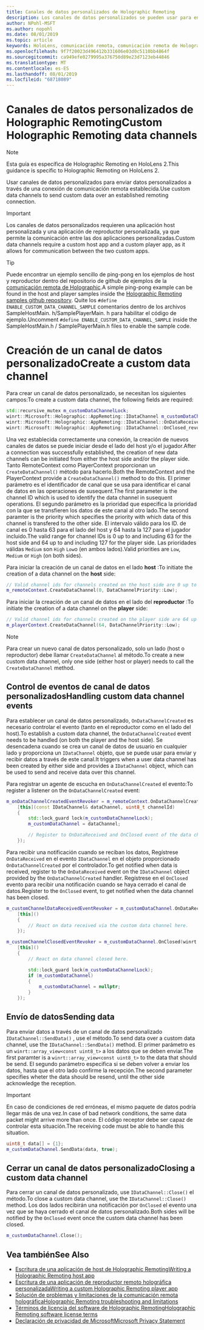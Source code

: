 ```yaml
---
title: Canales de datos personalizados de Holographic Remoting
description: Los canales de datos personalizados se pueden usar para enviar datos de usuario a través de la conexión de Holographic Remoting ya establecida.
author: NPohl-MSFT
ms.author: nopohl
ms.date: 08/01/2019
ms.topic: article
keywords: HoloLens, comunicación remota, comunicación remota de Holographic
ms.openlocfilehash: 9f7f20023d496412b331606e03d0c5110bb4864f
ms.sourcegitcommit: ca949efe0279995a376750d89e23d7123eb44846
ms.translationtype: MT
ms.contentlocale: es-ES
ms.lasthandoff: 08/01/2019
ms.locfileid: "68718089"
---
```

# <a name="custom-holographic-remoting-data-channels"></a><span data-ttu-id="35bc7-104">Canales de datos personalizados de Holographic Remoting</span><span class="sxs-lookup"><span data-stu-id="35bc7-104">Custom Holographic Remoting data channels</span></span>

>[!NOTE]
><span data-ttu-id="35bc7-105">Esta guía es específica de Holographic Remoting en HoloLens 2.</span><span class="sxs-lookup"><span data-stu-id="35bc7-105">This guidance is specific to Holographic Remoting on HoloLens 2.</span></span>

<span data-ttu-id="35bc7-106">Usar canales de datos personalizados para enviar datos personalizados a través de una conexión de comunicación remota establecida.</span><span class="sxs-lookup"><span data-stu-id="35bc7-106">Use custom data channels to send custom data over an established remoting connection.</span></span>

>[!IMPORTANT]
><span data-ttu-id="35bc7-107">Los canales de datos personalizados requieren una aplicación host personalizada y una aplicación de reproductor personalizada, ya que permite la comunicación entre las dos aplicaciones personalizadas.</span><span class="sxs-lookup"><span data-stu-id="35bc7-107">Custom data channels require a custom host app and a custom player app, as it allows for communication between the two custom apps.</span></span>

>[!TIP]
><span data-ttu-id="35bc7-108">Puede encontrar un ejemplo sencillo de ping-pong en los ejemplos de host y reproductor dentro del repositorio de github de ejemplos de la [comunicación remota de Holographic](https://github.com/microsoft/MixedReality-HolographicRemoting-Samples).</span><span class="sxs-lookup"><span data-stu-id="35bc7-108">A simple ping-pong example can be found in the host and player samples inside the [Holographic Remoting samples github repository](https://github.com/microsoft/MixedReality-HolographicRemoting-Samples).</span></span> <span data-ttu-id="35bc7-109">Quite los ```#define ENABLE_CUSTOM_DATA_CHANNEL_SAMPLE``` comentarios dentro de los archivos SampleHostMain. h/SamplePlayerMain. h para habilitar el código de ejemplo.</span><span class="sxs-lookup"><span data-stu-id="35bc7-109">Uncomment ```#define ENABLE_CUSTOM_DATA_CHANNEL_SAMPLE``` inside the SampleHostMain.h / SamplePlayerMain.h files to enable the sample code.</span></span>


# <a name="create-a-custom-data-channel"></a><span data-ttu-id="35bc7-110">Creación de un canal de datos personalizado</span><span class="sxs-lookup"><span data-stu-id="35bc7-110">Create a custom data channel</span></span>


<span data-ttu-id="35bc7-111">Para crear un canal de datos personalizado, se necesitan los siguientes campos:</span><span class="sxs-lookup"><span data-stu-id="35bc7-111">To create a custom data channel, the following fields are required:</span></span>
```cpp
std::recursive_mutex m_customDataChannelLock;
winrt::Microsoft::Holographic::AppRemoting::IDataChannel m_customDataChannel = nullptr;
winrt::Microsoft::Holographic::AppRemoting::IDataChannel::OnDataReceived_revoker m_customChannelDataReceivedEventRevoker;
winrt::Microsoft::Holographic::AppRemoting::IDataChannel::OnClosed_revoker m_customChannelClosedEventRevoker;
```

<span data-ttu-id="35bc7-112">Una vez establecida correctamente una conexión, la creación de nuevos canales de datos se puede iniciar desde el lado del host y/o el jugador.</span><span class="sxs-lookup"><span data-stu-id="35bc7-112">After a connection was successfully established, the creation of new data channels can be initiated from either the host side and/or the player side.</span></span> <span data-ttu-id="35bc7-113">Tanto RemoteContext como PlayerContext proporcionan un ```CreateDataChannel()``` método para hacerlo.</span><span class="sxs-lookup"><span data-stu-id="35bc7-113">Both the RemoteContext and the PlayerContext provide a ```CreateDataChannel()``` method to do this.</span></span> <span data-ttu-id="35bc7-114">El primer parámetro es el identificador de canal que se usa para identificar el canal de datos en las operaciones de susequent.</span><span class="sxs-lookup"><span data-stu-id="35bc7-114">The first parameter is the channel ID which is used to identify the data channel in susequent operations.</span></span> <span data-ttu-id="35bc7-115">El segundo parámetro es la prioridad que especifica la prioridad con la que se transfieren los datos de este canal al otro lado.</span><span class="sxs-lookup"><span data-stu-id="35bc7-115">The second paramter is the priority which specifies the priority with which data of this channel is transfered to the other side.</span></span> <span data-ttu-id="35bc7-116">El intervalo válido para los ID. de canal es 0 hasta 63 para el lado del host y 64 hasta la 127 para el jugador incluido.</span><span class="sxs-lookup"><span data-stu-id="35bc7-116">The valid range for channel IDs is 0 up to and including 63 for the host side and 64 up to and including 127 for the player side.</span></span> <span data-ttu-id="35bc7-117">Las prioridades válidas ```Medium``` son ```High``` ```Low```o (en ambos lados).</span><span class="sxs-lookup"><span data-stu-id="35bc7-117">Valid priorities are ```Low```, ```Medium``` or ```High``` (on both sides).</span></span>

<span data-ttu-id="35bc7-118">Para iniciar la creación de un canal de datos en el lado **host** :</span><span class="sxs-lookup"><span data-stu-id="35bc7-118">To initiate the creation of a data channel on the **host** side:</span></span>
```cpp
// Valid channel ids for channels created on the host side are 0 up to and including 63
m_remoteContext.CreateDataChannel(0, DataChannelPriority::Low);
```

<span data-ttu-id="35bc7-119">Para iniciar la creación de un canal de datos en el lado del **reproductor** :</span><span class="sxs-lookup"><span data-stu-id="35bc7-119">To initiate the creation of a data channel on the **player** side:</span></span>
```cpp
// Valid channel ids for channels created on the player side are 64 up to and including 127
m_playerContext.CreateDataChannel(64, DataChannelPriority::Low);
```

>[!NOTE]
><span data-ttu-id="35bc7-120">Para crear un nuevo canal de datos personalizado, solo un lado (host o reproductor) debe llamar ```CreateDataChannel``` al método.</span><span class="sxs-lookup"><span data-stu-id="35bc7-120">To create a new custom data channel, only one side (either host or player) needs to call the ```CreateDataChannel``` method.</span></span>

## <a name="handling-custom-data-channel-events"></a><span data-ttu-id="35bc7-121">Control de eventos de canal de datos personalizados</span><span class="sxs-lookup"><span data-stu-id="35bc7-121">Handling custom data channel events</span></span>

<span data-ttu-id="35bc7-122">Para establecer un canal de datos personalizado, ```OnDataChannelCreated``` es necesario controlar el evento (tanto en el reproductor como en el lado del host).</span><span class="sxs-lookup"><span data-stu-id="35bc7-122">To establish a custom data channel, the ```OnDataChannelCreated``` event needs to be handled (on both the player and the host side).</span></span> <span data-ttu-id="35bc7-123">Se desencadena cuando se crea un canal de datos de usuario en cualquier lado y proporciona un ```IDataChannel``` objeto, que se puede usar para enviar y recibir datos a través de este canal.</span><span class="sxs-lookup"><span data-stu-id="35bc7-123">It triggers when a user data channel has been created by either side and provides a ```IDataChannel``` object, which can be used to send and receive data over this channel.</span></span>

<span data-ttu-id="35bc7-124">Para registrar un agente de escucha en ```OnDataChannelCreated``` el evento:</span><span class="sxs-lookup"><span data-stu-id="35bc7-124">To register a listener on the ```OnDataChannelCreated``` event:</span></span>
```cpp
m_onDataChannelCreatedEventRevoker = m_remoteContext.OnDataChannelCreated(winrt::auto_revoke,
    [this](const IDataChannel& dataChannel, uint8_t channelId)
    {
        std::lock_guard lock(m_customDataChannelLock);
        m_customDataChannel = dataChannel;

        // Register to OnDataReceived and OnClosed event of the data channel here, see below...
    });
```

<span data-ttu-id="35bc7-125">Para recibir una notificación cuando se reciban los datos, Regístrese ```OnDataReceived``` en el evento ```IDataChannel``` en el objeto proporcionado ```OnDataChannelCreated``` por el controlador.</span><span class="sxs-lookup"><span data-stu-id="35bc7-125">To get notified when data is received, register to the ```OnDataReceived``` event on the ```IDataChannel``` object provided by the ```OnDataChannelCreated``` handler.</span></span> <span data-ttu-id="35bc7-126">Regístrese en el ```OnClosed``` evento para recibir una notificación cuando se haya cerrado el canal de datos.</span><span class="sxs-lookup"><span data-stu-id="35bc7-126">Register to the ```OnClosed``` event, to get notified when the data channel has been closed.</span></span>

```cpp
m_customChannelDataReceivedEventRevoker = m_customDataChannel.OnDataReceived(winrt::auto_revoke, 
    [this]()
    {
        // React on data received via the custom data channel here.
    });

m_customChannelClosedEventRevoker = m_customDataChannel.OnClosed(winrt::auto_revoke,
    [this]()
    {
        // React on data channel closed here.

        std::lock_guard lock(m_customDataChannelLock);
        if (m_customDataChannel)
        {
            m_customDataChannel = nullptr;
        }
    });
```

## <a name="sending-data"></a><span data-ttu-id="35bc7-127">Envío de datos</span><span class="sxs-lookup"><span data-stu-id="35bc7-127">Sending data</span></span>

<span data-ttu-id="35bc7-128">Para enviar datos a través de un canal de datos personalizado ```IDataChannel::SendData()``` , use el método.</span><span class="sxs-lookup"><span data-stu-id="35bc7-128">To send data over a custom data channel, use the ```IDataChannel::SendData()``` method.</span></span> <span data-ttu-id="35bc7-129">El primer parámetro es un ```winrt::array_view<const uint8_t>``` a los datos que se deben enviar.</span><span class="sxs-lookup"><span data-stu-id="35bc7-129">The first paramter is a ```winrt::array_view<const uint8_t>``` to the data that should be send.</span></span> <span data-ttu-id="35bc7-130">El segundo parámetro especifica si se deben volver a enviar los datos, hasta que el otro lado confirme la recepción.</span><span class="sxs-lookup"><span data-stu-id="35bc7-130">The second parameter specifies wheter the data should be resend, until the other side acknowledge the reception.</span></span> 

>[!IMPORTANT]
><span data-ttu-id="35bc7-131">En caso de condiciones de red erróneas, el mismo paquete de datos podría llegar más de una vez.</span><span class="sxs-lookup"><span data-stu-id="35bc7-131">In case of bad network conditions, the same data packet might arrive more than once.</span></span> <span data-ttu-id="35bc7-132">El código receptor debe ser capaz de controlar esta situación.</span><span class="sxs-lookup"><span data-stu-id="35bc7-132">The receiving code must be able to handle this situation.</span></span>

```cpp
uint8_t data[] = {1};
m_customDataChannel.SendData(data, true);
```

## <a name="closing-a-custom-data-channel"></a><span data-ttu-id="35bc7-133">Cerrar un canal de datos personalizado</span><span class="sxs-lookup"><span data-stu-id="35bc7-133">Closing a custom data channel</span></span>

<span data-ttu-id="35bc7-134">Para cerrar un canal de datos personalizado, use ```IDataChannel::Close()``` el método.</span><span class="sxs-lookup"><span data-stu-id="35bc7-134">To close a custom data channel, use the ```IDataChannel::Close()``` method.</span></span> <span data-ttu-id="35bc7-135">Los dos lados recibirán una notificación por ```OnClosed``` el evento una vez que se haya cerrado el canal de datos personalizado.</span><span class="sxs-lookup"><span data-stu-id="35bc7-135">Both sides will be notified by the ```OnClosed``` event once the custom data channel has been closed.</span></span>

```cpp
m_customDataChannel.Close();
```

## <a name="see-also"></a><span data-ttu-id="35bc7-136">Vea también</span><span class="sxs-lookup"><span data-stu-id="35bc7-136">See Also</span></span>
* [<span data-ttu-id="35bc7-137">Escritura de una aplicación de host de Holographic Remoting</span><span class="sxs-lookup"><span data-stu-id="35bc7-137">Writing a Holographic Remoting host app</span></span>](holographic-remoting-create-host.md)
* [<span data-ttu-id="35bc7-138">Escritura de una aplicación de reproductor remoto holográfica personalizada</span><span class="sxs-lookup"><span data-stu-id="35bc7-138">Writing a custom Holographic Remoting player app</span></span>](holographic-remoting-create-player.md)
* [<span data-ttu-id="35bc7-139">Solución de problemas y limitaciones de la comunicación remota holográfica</span><span class="sxs-lookup"><span data-stu-id="35bc7-139">Holographic Remoting troubleshooting and limitations</span></span>](holographic-remoting-troubleshooting.md)
* [<span data-ttu-id="35bc7-140">Términos de licencia del software de Holographic Remoting</span><span class="sxs-lookup"><span data-stu-id="35bc7-140">Holographic Remoting software license terms</span></span>](https://docs.microsoft.com/en-us/legal/mixed-reality/microsoft-holographic-remoting-software-license-terms)
* [<span data-ttu-id="35bc7-141">Declaración de privacidad de Microsoft</span><span class="sxs-lookup"><span data-stu-id="35bc7-141">Microsoft Privacy Statement</span></span>](https://go.microsoft.com/fwlink/?LinkId=521839)